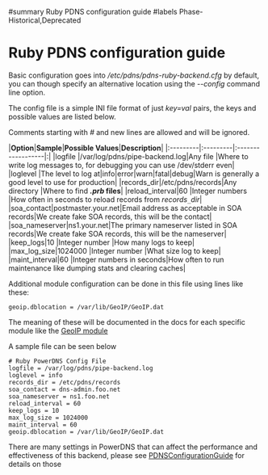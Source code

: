 ﻿#summary Ruby PDNS configuration guide
#labels Phase-Historical,Deprecated

# Ruby PDNS configuration guide #
Basic configuration goes into _/etc/pdns/pdns-ruby-backend.cfg_ by default, you can though specify an alternative location using the _--config_ command line option.

The config file is a simple INI file format of just _key=val_ pairs, the keys and possible values are listed below.

Comments starting with _#_ and new lines are allowed and will be ignored.

|**Option**|**Sample**|**Possible Values**|**Description**|
|:---------|:---------|:------------------|:|
|logfile   |/var/log/pdns/pipe-backend.log|Any file           |Where to write log messages to, for debugging you can use /dev/stderr even|
|loglevel  |The level to log at|info|error|warn|fatal|debug|Warn is generally a good level to use for production|
|records\_dir|/etc/pdns/records|Any directory      |Where to find **_.prb_ files**|
|reload\_interval|60        |Integer numbers    |How often in seconds to reload records from _records`_`dir_|
|soa\_contact|postmaster.your.net|Email address as acceptable in SOA records|We create fake SOA records, this will be the contact|
|soa\_nameserver|ns1.your.net|The primary nameserver listed in SOA records|We create fake SOA records, this will be the nameserver|
|keep\_logs|10        |Integer number     |How many logs to keep|
|max\_log\_size|1024000   |Integer number     |What size log to keep|
|maint\_interval|60        |Integer numbers in seconds|How often to run maintenance like dumping stats and clearing caches|

Additional module configuration can be done in this file using lines like these:

```
geoip.dblocation = /var/lib/GeoIP/GeoIP.dat
```

The meaning of these will be documented in the docs for each specific module like the [GeoIP module](ReferenceGeoIP.md)

A sample file can be seen below

```
# Ruby PowerDNS Config File
logfile = /var/log/pdns/pipe-backend.log
loglevel = info
records_dir = /etc/pdns/records
soa_contact = dns-admin.foo.net
soa_nameserver = ns1.foo.net
reload_interval = 60
keep_logs = 10
max_log_size = 1024000
maint_interval = 60
geoip.dblocation = /var/lib/GeoIP/GeoIP.dat
```

There are many settings in PowerDNS that can affect the performance and effectiveness of this backend, please see [PDNSConfigurationGuide](PDNSConfigurationGuide.md) for details on those